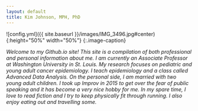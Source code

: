 ```yaml
---
layout: default
title: Kim Johnson, MPH, PhD
---
```


![config.yml]({{ site.baseurl }}/images/IMG_3496.jpg#center){:height="50%" width="50%"}
{:.image-caption}

*Welcome to my Github.io site! This site is a compilation of both professional and personal information about me. I am currently an Associate Professor at Washington University in St. Louis. My research focuses on pediatric and young adult cancer epidemiology. I teach epidemiology and a class called Advanced Data Analysis. On the personal side, I am married with two young adult children. I took up Improv in 2015 to get over the fear of public speaking and it has become a very nice hobby for me. In my spare time, I love to read fiction and I try to keep physically fit through running. I also enjoy eating out and travelling some.*
